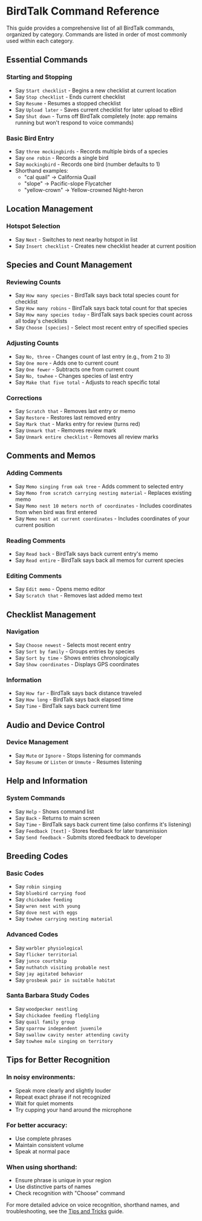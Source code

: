 # BirdTalk Command Reference

This guide provides a comprehensive list of all BirdTalk commands, organized by category. Commands are listed in order of most commonly used within each category.

## Essential Commands

### Starting and Stopping
- Say `Start checklist` - Begins a new checklist at current location
- Say `Stop checklist` - Ends current checklist
- Say `Resume` - Resumes a stopped checklist
- Say `Upload later` - Saves current checklist for later upload to eBird
- Say `Shut down` - Turns off BirdTalk completely (note: app remains running but won't respond to voice commands)

### Basic Bird Entry
- Say `three mockingbirds` - Records multiple birds of a species
- Say `one robin` - Records a single bird
- Say `mockingbird` - Records one bird (number defaults to 1)
- Shorthand examples:
    - "cal quail" → California Quail
    - "slope" → Pacific-slope Flycatcher
    - "yellow-crown" → Yellow-crowned Night-heron

## Location Management

### Hotspot Selection
- Say `Next` - Switches to next nearby hotspot in list
- Say `Insert checklist` - Creates new checklist header at current position

## Species and Count Management

### Reviewing Counts
- Say `How many species` - BirdTalk says back total species count for checklist
- Say `How many robins` - BirdTalk says back total count for that species
- Say `How many species today` - BirdTalk says back species count across all today's checklists
- Say `Choose [species]` - Select most recent entry of specified species

### Adjusting Counts
- Say `No, three` - Changes count of last entry (e.g., from 2 to 3)
- Say `One more` - Adds one to current count
- Say `One fewer` - Subtracts one from current count
- Say `No, towhee` - Changes species of last entry
- Say `Make that five total` - Adjusts to reach specific total

### Corrections
- Say `Scratch that` - Removes last entry or memo
- Say `Restore` - Restores last removed entry
- Say `Mark that` - Marks entry for review (turns red)
- Say `Unmark that` - Removes review mark
- Say `Unmark entire checklist` - Removes all review marks

## Comments and Memos

### Adding Comments
- Say `Memo singing from oak tree` - Adds comment to selected entry
- Say `Memo from scratch carrying nesting material` - Replaces existing memo
- Say `Memo nest 10 meters north of coordinates` - Includes coordinates from when bird was first entered
- Say `Memo nest at current coordinates` - Includes coordinates of your current position

### Reading Comments
- Say `Read back` - BirdTalk says back current entry's memo
- Say `Read entire` - BirdTalk says back all memos for current species

### Editing Comments
- Say `Edit memo` - Opens memo editor
- Say `Scratch that` - Removes last added memo text

## Checklist Management

### Navigation
- Say `Choose newest` - Selects most recent entry
- Say `Sort by family` - Groups entries by species
- Say `Sort by time` - Shows entries chronologically
- Say `Show coordinates` - Displays GPS coordinates

### Information
- Say `How far` - BirdTalk says back distance traveled
- Say `How long` - BirdTalk says back elapsed time
- Say `Time` - BirdTalk says back current time

## Audio and Device Control

### Device Management
- Say `Mute` or `Ignore` - Stops listening for commands
- Say `Resume` or `Listen` or `Unmute` - Resumes listening

## Help and Information

### System Commands
- Say `Help` - Shows command list
- Say `Back` - Returns to main screen
- Say `Time` - BirdTalk says back current time (also confirms it's listening)
- Say `Feedback [text]` - Stores feedback for later transmission
- Say `Send feedback` - Submits stored feedback to developer

## Breeding Codes

### Basic Codes
- Say `robin singing`
- Say `bluebird carrying food`
- Say `chickadee feeding`
- Say `wren nest with young`
- Say `dove nest with eggs`
- Say `towhee carrying nesting material`

### Advanced Codes
- Say `warbler physiological`
- Say `flicker territorial`
- Say `junco courtship`
- Say `nuthatch visiting probable nest`
- Say `jay agitated behavior`
- Say `grosbeak pair in suitable habitat`

### Santa Barbara Study Codes
- Say `woodpecker nestling`
- Say `chickadee feeding fledgling`
- Say `quail family group`
- Say `sparrow independent juvenile`
- Say `swallow cavity nester attending cavity`
- Say `towhee male singing on territory`

## Tips for Better Recognition

### In noisy environments:
- Speak more clearly and slightly louder
- Repeat exact phrase if not recognized
- Wait for quiet moments
- Try cupping your hand around the microphone

### For better accuracy:
- Use complete phrases
- Maintain consistent volume
- Speak at normal pace

### When using shorthand:
- Ensure phrase is unique in your region
- Use distinctive parts of names
- Check recognition with "Choose" command

For more detailed advice on voice recognition, shorthand names, and troubleshooting, see the [Tips and Tricks](../tips-and-tricks.md) guide.
